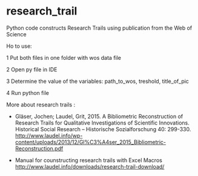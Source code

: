 # research_trail
Python code constructs Research Trails using publication from the Web of Science

Ho to use:

1 Put both files in one folder with wos data file

2 Open py file in IDE

3 Determine the value of the variables: path_to_wos, treshold, title_of_pic

4 Run python file

More about research trails :

- Gläser, Jochen; Laudel, Grit, 2015. A Bibliometric Reconstruction of Research Trails for Qualitative Investigations of Scientific Innovations. Historical Social Research – Historische Sozialforschung 40: 299-330. http://www.laudel.info/wp-content/uploads/2013/12/Gl%C3%A4ser_2015_Bibliometric-Reconstruction.pdf

- Manual for counstructing research trails with Excel Macros http://www.laudel.info/downloads/research-trail-download/

